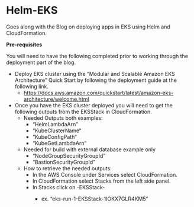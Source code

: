 # Helm-EKS
Goes along with the Blog on deploying apps in EKS using Helm and CloudFormation.

<b> Pre-requisites </b>

You will need to have the following completed prior to working through the deployment part of the blog. 

* Deploy EKS cluster using the “Modular and Scalable Amazon EKS Architecture” Quick Start by following the deployment guide at the following link. 
    * https://docs.aws.amazon.com/quickstart/latest/amazon-eks-architecture/welcome.html
* Once you have the EKS cluster deployed you will need to get the following outputs from the EKSStack in CloudFormation.
    * Needed Outputs both examples:
        * “HelmLambdaArn”
        * “KubeClusterName“
        * “KubeConfigPath“
        * “KubeGetLambdaArn“
    * Needed for build with external database example only
        * “NodeGroupSecurityGroupId” 
        * “BastionSecurityGroupId” 
    * How to retrieve the needed outputs:
        * In the AWS Console under Services select CloudFormation.
        * In CloudFormation select Stacks from the left side panel. 
        * In Stacks click on <Name-of-EKSStack>-EKSStack-<random suffix>
            * ex. “eks-run-1-EKSStack-1IOKX7GLR4KM5”

